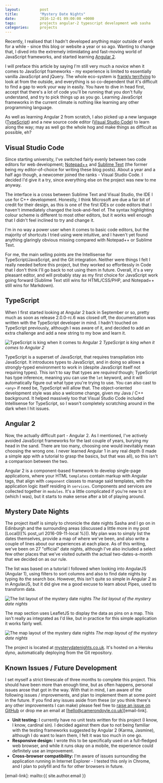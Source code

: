 ```yaml
---
layout:         post
title:          "Mystery Date Nights"
date:           2016-12-01 09:00:00 +0000
tags:           projects angular-2 typescript development web sasha
categories:     projects
---
```


Recently, I realised that I hadn't developed anything major outside of work for a while - since this blog or website a year or so ago. Wanting to change that, I dived into the extremely intimidating and fast-moving world of JavaScript frameworks, and started learning [Angular 2][angular-io].

<!-- Read More -->

I will preface this article by saying I'm still very much a novice when it comes to JavaScript frameworks - my experience is limited to essentially vanilla JavaScript and jQuery. The whole eco-system is [frankly terrifying][javascript-in-2016] to look at from the outside, and everything is so co-dependent that it's difficult to find a gap to work your way in easily. You have to dive in head first, accept that there's a lot of code you'll be running that you don't fully understand, and try to pick things up as you go. Learning JavaScript frameworks in the current climate is nothing like learning any other programming language.

As well as learning Angular 2 from scratch, I also picked up a new language ([TypeScript][typescript-language]) and a new source code editor ([Visual Studio Code][visual-studio-code]) to learn along the way; may as well go the whole hog and make things as difficult as possible, eh?

## Visual Studio Code 

Since starting university, I've switched fairly evenly between two code editors for web development; [Notepad++][notepad-plus-plus] and [Sublime Text][sublime-text] (the former being my editor-of-choice for writing these blog posts). About a year and a half ago though, a newcomer joined the ranks - Visual Studio Code. I decided I'd give it a try, since everything else on the project was new to me anyway.

The interface is a cross between Sublime Text and Visual Studio, the IDE I use for C++ development. Honestly, I think Microsoft are due a fair bit of credit for their design, as this is one of the first IDEs or code editors that I haven't immediately changed the look-and-feel of. The syntax highlighting colour scheme is different to most other editors, but it works well enough that I didn't feel inclined to try and change it.

I'm in no way a power user when it comes to basic code editors, but the majority of shortcuts I tried using were intuitive, and I haven't yet found anything glaringly obvious missing compared with Notepad++ or Sublime Text. 

For me, the main selling points are the Intellisense for TypeScript/JavaScript, and the Git integration. Neither were things I felt I really needed before this project, but they worked so effortlessly in Code that I don't think I'll go back to not using them in future. Overall, it's a very pleasant editor, and will probably stay as my first choice for JavaScript work going forward (Sublime Text still wins for HTML/CSS/PHP, and Notepad++ still wins for Markdown).

## TypeScript

When I first started looking at Angular 2 back in September or so, pretty much as soon as release 2.0.0-rc.6 was closed off, the documentation was written with the TypeScript developer in mind. I hadn't touched on TypeScript previously, although I was aware of it, and decided to add an extra challenge and add a new string to my bow and learn it.

![TypeScript is king when it comes to Angular 2]({{site.baseurl}}/assets/img/mystery-date-nights-angular-2-docs-typescript.jpg)
*TypeScript is king when it comes to Angular 2*

TypeScript is a superset of JavaScript, that requires transpilation into JavaScript. It introduces types to JavaScript, and in doing so allows a strongly-typed environment to work in (despite JavaScript itself not requiring types). This isn't to say that types are *required* though; TypeScript has type inference, meaning you can use the `let` keyword, and it will automatically figure out what type you're trying to use. You can also cast to `<any>` if need be, TypeScript will allow that. The object-oriented development style was also a welcome change, given my Java / C++ background. It helped massively too that Visual Studio Code included Intellisense for TypeScript, so I wasn't completely scratching around in the dark when I hit issues. 

## Angular 2

Now, the actually difficult part - Angular 2. As I mentioned, I've actively avoided JavaScript frameworks for the last couple of years, burying my head in the sand. There are too many, choosing one would inevitably mean choosing the wrong one. I never learned Angular 1 in any real depth (I made a simple app with a tutorial to grasp the basics, but that was all), so this isn't a comparison between the two.

Angular 2 is a component-based framework to develop single-page applications, where your HTML `templates` contain markup with Angular tags, that align with `component` classes to manage said templates, with the application logic itself residing in `services`. Components and services are collected together in `modules`. It's a little complicated if you're new to it (which I was), but it starts to make sense after a bit of playing around.

## Mystery Date Nights

The project itself is simply to chronicle the date nights Sasha and I go on in Edinburgh and the surrounding areas (discussed a little more in my post [Local]({% post_url 2016-09-11-local %})). My plan was to simply list the dates themselves, provide a map of where we've been, and also write a couple of lines about our experiences at each place. As of this writing, we've been on 27 "official" date nights, although I've also included a select few other places that we've visited outwith the actual two-dates-a-month that we decided on as our rule.

The list was based on a tutorial I followed when looking into AngularJS (Angular 1), using filters to sort columns and also to find date nights by typing ito the search box. However, this isn't quite so simple in Angular 2 as in AngularJS, but it did give me a good excuse to learn about Pipes, used to transform data. 

![The list layout of the mystery date nights]({{site.baseurl}}/assets/img/mystery-date-nights-list-screenshot.jpg)
*The list layout of the mystery date nights*

The map section uses LeafletJS to display the data as pins on a map. This isn't really as integrated as I'd like, but in practice for this simple application it works fairly well.

![The map layout of the mystery date nights]({{site.baseurl}}/assets/img/mystery-date-nights-map-screenshot.jpg)
*The map layout of the mystery date nights*

The project is located at [mysterydatenights.co.uk][mdn-url]. It's hosted on a Heroku dyno, automatically deploying from the Git repository.

## Known Issues / Future Development 

I set myself a strict timescale of three months to complete this project. This should have been more than enough time, but as often happens, personal issues arose that got in the way. With that in mind, I am aware of the following issues / improvements, and plan to implement them at some point in the future. If you find any issues aside from these (or you think there's any other improvements I can make) please feel free to [raise an issue on GitHub][github-issue] or drop me an email at [hello@camerondoyle.co.uk][email-link].

- **Unit testing:** I currently have no unit tests written for this project (I know, I know, cardinal sin). I decided against them due to not being familiar with the testing frameworks suggested by Angular 2 (Karma, Jasmine), although I do want to learn them, I felt it was too much in one go.
- **Responsive design:** I wrote this to be specifically used on a full-fledged web browser, and while it runs okay on a mobile, the experience could definitely use an improvement.
- **Cross-browser compatibility:** I'm aware of issues surrounding the application running in Internet Explorer - I tested this only in Chrome, and I plan to polyfill and fix for other browsers in future.

[angular-io]:           https://angular.io/
[javascript-in-2016]:   https://hackernoon.com/how-it-feels-to-learn-javascript-in-2016-d3a717dd577f#.ulc87z1gh
[typescript-language]:  https://www.typescriptlang.org/
[visual-studio-code]:   https://code.visualstudio.com/
[notepad-plus-plus]:    https://notepad-plus-plus.org/
[sublime-text]:         https://www.sublimetext.com/
[mdn-url]:              http://www.mysterydatenights.co.uk
[github-issue]:         https://github.com/CameronD17/mystery-date-nights/issues
[email-link]:           mailto:{{ site.author.email }}